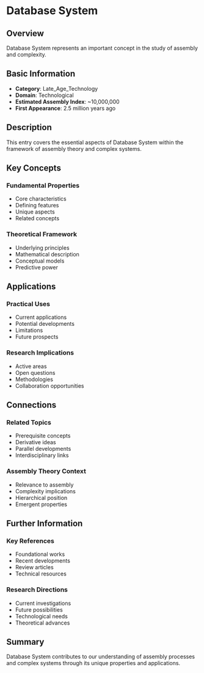 # Database System

## Overview

Database System represents an important concept in the study of assembly and complexity.

## Basic Information

- **Category**: Late_Age_Technology
- **Domain**: Technological
- **Estimated Assembly Index**: ~10,000,000
- **First Appearance**: 2.5 million years ago

## Description

This entry covers the essential aspects of Database System within the framework of assembly theory and complex systems.

## Key Concepts

### Fundamental Properties
- Core characteristics
- Defining features
- Unique aspects
- Related concepts

### Theoretical Framework
- Underlying principles
- Mathematical description
- Conceptual models
- Predictive power

## Applications

### Practical Uses
- Current applications
- Potential developments
- Limitations
- Future prospects

### Research Implications
- Active areas
- Open questions
- Methodologies
- Collaboration opportunities

## Connections

### Related Topics
- Prerequisite concepts
- Derivative ideas
- Parallel developments
- Interdisciplinary links

### Assembly Theory Context
- Relevance to assembly
- Complexity implications
- Hierarchical position
- Emergent properties

## Further Information

### Key References
- Foundational works
- Recent developments
- Review articles
- Technical resources

### Research Directions
- Current investigations
- Future possibilities
- Technological needs
- Theoretical advances

## Summary

Database System contributes to our understanding of assembly processes and complex systems through its unique properties and applications.
